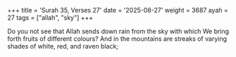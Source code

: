 +++
title = 'Surah 35, Verses 27'
date = '2025-08-27'
weight = 3687
ayah = 27
tags = ["allah", "sky"]
+++

Do you not see that Allah sends down rain from the sky with which We bring forth fruits of different colours? And in the mountains are streaks of varying shades of white, red, and raven black;